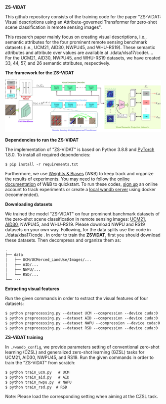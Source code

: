 **ZS-ViDAT**


This github repository consists of the training code for the paper  "ZS-ViDAT: Visual descriptions using an Attribute-governed Transformer for zero-shot scene classification in remote sensing images". 

This research paper mainly focus on creating visual descriptions, i.e., semantic attributes for the four prominent remote sensing benchmark datasets (i.e., UCM21, AID30, NWPU45, and WHU-RS19). These semantic attributes and attribute over values are available at ./data/xlsa17/code/....
For the UCM21, AID30, NWPU45, and WHU-RS19 datasets, we have created 33, 44, 57, and 26 semantic sttributes, respectively.

**The framework for the ZS-ViDAT**

![](figs/zs-vidat2.jpg)

**Dependencies to run the ZS-ViDAT**

The implementation of "ZS-ViDAT" is based on Python 3.8.8 and [PyTorch](https://pytorch.org/) 1.8.0. To install all required dependencies:
```
$ pip install -r requirements.txt
```

Furthermore, we use [Weights & Biases](https://wandb.ai/site) (W&B) to keep track and organize the results of experiments. You may need to follow the [online documentation](https://docs.wandb.ai/quickstart) of W&B to quickstart. To run these codes, [sign up](https://app.wandb.ai/login?signup=true) an online account to track experiments or create a [local wandb server](https://hub.docker.com/r/wandb/local) using docker (recommended).


**Downloading datasets**

We trained the model "ZS-VIDAT" on four prominent banchmark datasets of the zero-shot scene classification in remote sensing images: [UCM21](http://weegee.vision.ucmerced.edu/datasets/landuse.html), [AID30](https://captain-whu.github.io/AID/), NWPU45, and WHU-RS19. Please download NWPU and RS19 datasets on your own way. Following, for the data splits use the code in ./data/xlsa17/code . In order to train the **ZSViDAT**, first you should download these datasets. Then decompress and organize them as: 
```
.
├── data
│   ├── UCM/UCMerced_LandUse/Images/...
│   ├── AID/...
│   ├── NWPU/...
│   └── RSD/...
└── ···
```

**Extracting visual features**

Run the given commands in order to extract the visual features of four datasets:

```
$ python preprocessing.py --dataset UCM --compression --device cuda:0
$ python preprocessing.py --dataset AID --compression --device cuda:0
$ python preprocessing.py --dataset NWPU --compression --device cuda:0
$ python preprocessing.py --dataset RSD --compression --device cuda:0
```

**ZS-ViDAT training**

In `./wandb_config`, we provide parameters setting of conventional zero-shot learning (CZSL) and generalized zero-shot learning (GZSL) tasks for UCM21, AID30, NWPU45, and RS19. 
Run the given commands in order to train the "ZS-ViDAT" from scratch:

```
$ python train_ucm.py   # UCM
$ python train_aid.py   # AID
$ python train_nwpu.py  # NWPU
$ python train_rsd.py  # RSD
```
Note: Please load the corresponding setting when aiming at the CZSL task.
